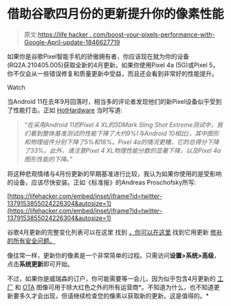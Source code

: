 # 借助谷歌四月份的更新提升你的像素性能

> 原文:[https://life hacker . com/boost-your-pixels-performance-with-Google-April-update-1846627719](https://lifehacker.com/boost-your-pixels-performance-with-googles-april-update-1846627719)

如果你是谷歌Pixel智能手机的骄傲拥有者，你应该现在就为你的设备(RQ2A.210405.005)获取全新的4月更新。如果你使用Pixel 4a (5G)或Pixel 5，你不仅会从一些错误修复和质量更新中受益，而且还会看到非常好的性能提升。

Watch

当Android 11在去年9月回落时，相当多的评论者发现他们的新Pixel设备似乎受到了性能打击。正如 [HotHardware](https://hothardware.com/news/android-11-performance-degradation) 当时写道:

> *“在采用Android 11的Pixel 4 XL的3DMark Sling Shot Extreme测试中，我们看到整体基准测试的性能下降了大约9%(与Android 10相比)，其中图形和物理组件分别下降了5%和18%。Pixel 4a的情况更糟，它的总得分下降了33%。此外，请注意Pixel 4 XL物理性能分数的显著下降，以及Pixel 4a图形性能的下降。”*

将这种悲观情绪与4月份更新的早期基准进行比较，我认为如果你使用的是受影响的设备，应该尽快安装。正如《标准报》的Andreas Proschofsky所写:

 [https://lifehacker.com/embed/inset/iframe?id=twitter-1379153855024226304&autosize=1](https://lifehacker.com/embed/inset/iframe?id=twitter-1379153855024226304&autosize=1) 

谷歌4月更新的完整变化列表可以在这里 找到 [，你可以在这里](https://support.google.com/pixelphone/thread/105130965) 找到它用更新 [修补的所有安全问题。](https://source.android.com/security/bulletin/2021-04-01)

像往常一样，更新你的像素是一个非常简单的过程。只需访问**设置>系统>高级**，点击**系统更新**即可开始。

不过，如果你是威瑞森的订户，你可能需要等一会儿，因为似乎包含4月更新的 [工厂](https://developers.google.cn/android/images?hl=zh-cn) 和 [OTA](https://developers.google.cn/android/ota?hl=zh-cn) 图像可用于除大红色之外的所有运营商*。不知道为什么，也不知道更新要多久才会出现，但请继续检查您的像素以获取新的更新。这是值得的。*